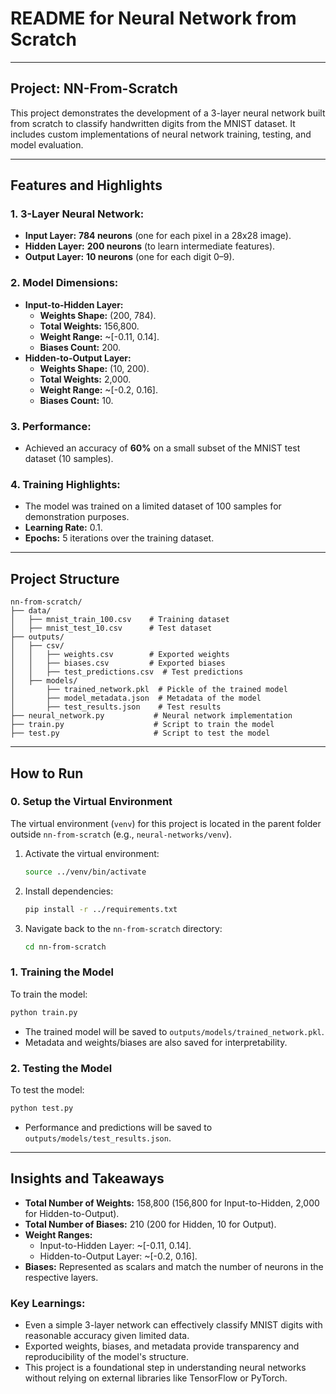 
# README for Neural Network from Scratch

---

## Project: NN-From-Scratch

This project demonstrates the development of a 3-layer neural network built from scratch to classify handwritten digits from the MNIST dataset. It includes custom implementations of neural network training, testing, and model evaluation.

---

## Features and Highlights

### 1. 3-Layer Neural Network:
- **Input Layer:** **784 neurons** (one for each pixel in a 28x28 image).
- **Hidden Layer:** **200 neurons** (to learn intermediate features).
- **Output Layer:** **10 neurons** (one for each digit 0–9).

### 2. Model Dimensions:
- **Input-to-Hidden Layer:**
  - **Weights Shape:** (200, 784).
  - **Total Weights:** 156,800.
  - **Weight Range:** ~[-0.11, 0.14].
  - **Biases Count:** 200.
- **Hidden-to-Output Layer:**
  - **Weights Shape:** (10, 200).
  - **Total Weights:** 2,000.
  - **Weight Range:** ~[-0.2, 0.16].
  - **Biases Count:** 10.

### 3. Performance:
- Achieved an accuracy of **60%** on a small subset of the MNIST test dataset (10 samples).

### 4. Training Highlights:
- The model was trained on a limited dataset of 100 samples for demonstration purposes.
- **Learning Rate:** 0.1.
- **Epochs:** 5 iterations over the training dataset.

---

## Project Structure

```
nn-from-scratch/
├── data/
│   ├── mnist_train_100.csv    # Training dataset
│   ├── mnist_test_10.csv      # Test dataset
├── outputs/
│   ├── csv/
│   │   ├── weights.csv        # Exported weights
│   │   ├── biases.csv         # Exported biases
│   │   ├── test_predictions.csv  # Test predictions
│   ├── models/
│       ├── trained_network.pkl  # Pickle of the trained model
│       ├── model_metadata.json  # Metadata of the model
│       ├── test_results.json    # Test results
├── neural_network.py           # Neural network implementation
├── train.py                    # Script to train the model
├── test.py                     # Script to test the model
```

---

## How to Run

### 0. Setup the Virtual Environment
The virtual environment (`venv`) for this project is located in the parent folder outside `nn-from-scratch` (e.g., `neural-networks/venv`).

1. Activate the virtual environment:
   ```bash
   source ../venv/bin/activate
   ```

2. Install dependencies:
   ```bash
   pip install -r ../requirements.txt
   ```

3. Navigate back to the `nn-from-scratch` directory:
   ```bash
   cd nn-from-scratch
   ```

### 1. Training the Model
To train the model:
```bash
python train.py
```
- The trained model will be saved to `outputs/models/trained_network.pkl`.
- Metadata and weights/biases are also saved for interpretability.

### 2. Testing the Model
To test the model:
```bash
python test.py
```
- Performance and predictions will be saved to `outputs/models/test_results.json`.

---

## Insights and Takeaways

- **Total Number of Weights:** 158,800 (156,800 for Input-to-Hidden, 2,000 for Hidden-to-Output).
- **Total Number of Biases:** 210 (200 for Hidden, 10 for Output).
- **Weight Ranges:**
  - Input-to-Hidden Layer: ~[-0.11, 0.14].
  - Hidden-to-Output Layer: ~[-0.2, 0.16].
- **Biases:** Represented as scalars and match the number of neurons in the respective layers.

### Key Learnings:
- Even a simple 3-layer network can effectively classify MNIST digits with reasonable accuracy given limited data.
- Exported weights, biases, and metadata provide transparency and reproducibility of the model's structure.
- This project is a foundational step in understanding neural networks without relying on external libraries like TensorFlow or PyTorch.